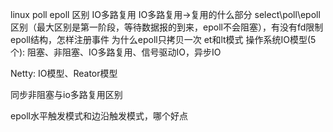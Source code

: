 linux poll epoll 区别
IO多路复用
IO多路复用->复用的什么部分
select\poll\epoll区别（最大区别是第一阶段，等待数据报的到来，epoll不会阻塞），有没有fd限制
epoll结构，怎样注册事件
为什么epoll只拷贝一次
et和lt模式
操作系统IO模型(5个): 阻塞、非阻塞、IO多路复用、信号驱动IO，异步IO

Netty: IO模型、Reator模型

同步非阻塞与io多路复用区别

epoll水平触发模式和边沿触发模式，哪个好点
